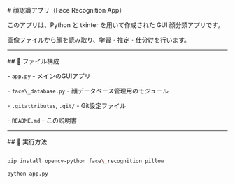 \# 顔認識アプリ（Face Recognition App）



このアプリは、Python と tkinter を用いて作成された GUI 顔分類アプリです。  

画像ファイルから顔を読み取り、学習・推定・仕分けを行います。



---



\## 📂 ファイル構成



\- `app.py` - メインのGUIアプリ

\- `face\_database.py` - 顔データベース管理用のモジュール

\- `.gitattributes`, `.git/` - Git設定ファイル

\- `README.md` - この説明書



---



\## 🚀 実行方法



```bash

pip install opencv-python face\_recognition pillow

python app.py

